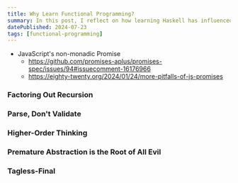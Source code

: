 ```yaml
---
title: Why Learn Functional Programming?
summary: In this post, I reflect on how learning Haskell has influenced the way I solve problems, even when programming with traditional imperative languages.
datePublished: 2024-07-23
tags: [functional-programming]
---
```


* JavaScript's non-monadic Promise
  * https://github.com/promises-aplus/promises-spec/issues/94#issuecomment-16176966
  * https://eighty-twenty.org/2024/01/24/more-pitfalls-of-js-promises

### Factoring Out Recursion

### Parse, Don't Validate

### Higher-Order Thinking

### Premature Abstraction is the Root of All Evil

### Tagless-Final